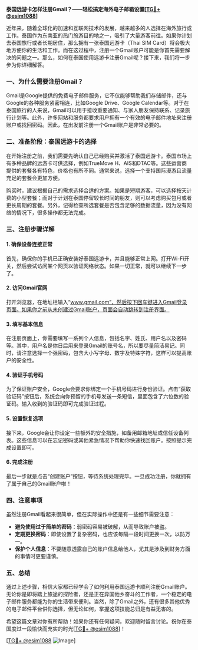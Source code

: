 **泰国远游卡怎样注册Gmail？——轻松搞定海外电子邮箱设置[[TG💪+ @esim1088](https://t.me/s/esim1088)]**

近年来，随着全球化的加速和互联网技术的发展，越来越多的人选择在海外旅行或工作。泰国作为东南亚的热门旅游目的地之一，吸引了大量游客前往。如果你计划去泰国旅行或者长期居住，那么拥有一张泰国远游卡（Thai SIM Card）将会极大地方便你的生活和工作。而在这过程中，注册一个Gmail账户可能是你首先需要解决的问题之一。那么，如何在泰国使用远游卡注册Gmail呢？接下来，我们将一步步为你详细解答。

### 一、为什么需要注册Gmail？

Gmail是Google提供的免费电子邮件服务，它不仅能够帮助我们存储邮件，还与Google的各种服务紧密相连，比如Google Drive、Google Calendar等。对于在泰国旅行的人来说，Gmail可以用于接收重要通知、与家人朋友保持联系、记录旅行计划等。此外，许多网站和服务都要求用户拥有一个有效的电子邮件地址来注册账户或找回密码。因此，在出发前注册一个Gmail账户是非常必要的。

### 二、准备阶段：泰国远游卡的选择

在开始注册之前，我们需要先确认自己已经购买并激活了泰国远游卡。泰国市场上有多种品牌的远游卡可供选择，例如TrueMove H、AIS和DTAC等。这些运营商提供的套餐各有特色，价格也有所不同。通常来说，选择一个支持国际漫游且流量充足的套餐会更加方便。

购买时，建议根据自己的需求选择合适的方案。如果是短期游客，可以选择按天计费的小型套餐；而对于计划在泰国停留较长时间的朋友，则可以考虑购买包月或者更长周期的套餐。另外，记得检查所选套餐是否包含足够的数据流量，因为没有网络的情况下，很多操作都无法完成。

### 三、注册步骤详解

#### 1. 确保设备连接正常

首先，确保你的手机已正确安装好泰国远游卡，并且能够正常上网。打开Wi-Fi开关，然后尝试访问某个网页以验证网络状态。如果一切正常，就可以继续下一步了。

#### 2. 访问Gmail官网

打开浏览器，在地址栏输入“www.gmail.com”，然后按下回车键进入Gmail登录页面。如果你之前从未创建过Gmail账户，页面会自动跳转到注册界面。

#### 3. 填写基本信息

在注册页面上，你需要填写一系列个人信息，包括名字、姓氏、用户名以及密码等。其中，用户名是你日后用来登录Gmail的账号名，所以要尽量简洁易记。同时，请注意选择一个强密码，包含大小写字母、数字及特殊字符，这样可以提高账户的安全性。

#### 4. 验证手机号码

为了保证账户安全，Google会要求你绑定一个手机号码进行身份验证。点击“获取验证码”按钮后，系统会向你预留的手机号发送一条短信，里面包含了六位数的验证码。输入收到的验证码即可完成验证过程。

#### 5. 设置恢复选项

接下来，Google会让你设定一些额外的安全措施，如备用邮箱地址或信任设备列表。这些信息可以在忘记密码或其他紧急情况下帮助你快速找回账户。按照提示完成设置即可。

#### 6. 完成注册

最后一步就是点击“创建账户”按钮，等待系统处理完毕。一旦成功注册，你就拥有了属于自己的Gmail账户啦！

### 四、注意事项

虽然注册Gmail看起来很简单，但在实际操作中还是有一些细节需要注意：

- **避免使用过于简单的密码**：弱密码容易被破解，从而导致账户被盗。
- **定期更换密码**：即使设置了复杂密码，也应该每隔一段时间更换一次，以防万一。
- **保护个人信息**：不要随意透露自己的账户信息给他人，尤其是涉及到财务方面的事情时更要谨慎。

### 五、总结

通过上述步骤，相信大家都已经学会了如何利用泰国远游卡顺利注册Gmail账户。无论你是即将踏上旅途的探险者，还是正在异国他乡奋斗的工作者，一个稳定的电子邮件服务都能为你的生活带来便利。当然，除了Gmail之外，还有很多其他优秀的电子邮件平台供你选择，但无论如何，掌握这项技能总归是有益无害的。

希望这篇文章对你有所帮助！如果你还有任何疑问，欢迎随时留言讨论。祝你在泰国度过一段愉快而充实的时光[[TG💪+ @esim1088](https://t.me/s/esim1088)]！

[[TG💪+ @esim1088](https://t.me/s/esim1088) ![Image](https://i.postimg.cc/4NQfJmqS/Snipaste-2025-05-13-00-14-12.png)]